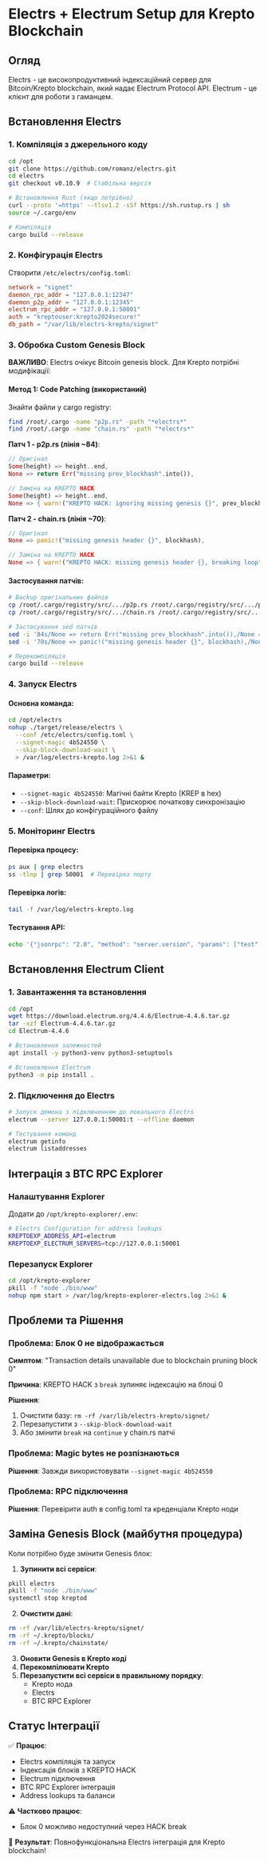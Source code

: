 # Electrs + Electrum Setup для Krepto Blockchain

## Огляд
Electrs - це високопродуктивний індексаційний сервер для Bitcoin/Krepto blockchain, який надає Electrum Protocol API. Electrum - це клієнт для роботи з гаманцем.

## Встановлення Electrs

### 1. Компіляція з джерельного коду
```bash
cd /opt
git clone https://github.com/romanz/electrs.git
cd electrs
git checkout v0.10.9  # Стабільна версія

# Встановлення Rust (якщо потрібно)
curl --proto '=https' --tlsv1.2 -sSf https://sh.rustup.rs | sh
source ~/.cargo/env

# Компіляція
cargo build --release
```

### 2. Конфігурація Electrs

Створити `/etc/electrs/config.toml`:
```toml
network = "signet"
daemon_rpc_addr = "127.0.0.1:12347"
daemon_p2p_addr = "127.0.0.1:12345"
electrum_rpc_addr = "127.0.0.1:50001"
auth = "kreptouser:krepto2024secure!"
db_path = "/var/lib/electrs-krepto/signet"
```

### 3. Обробка Custom Genesis Block

**ВАЖЛИВО**: Electrs очікує Bitcoin genesis block. Для Krepto потрібні модифікації:

#### Метод 1: Code Patching (використаний)
Знайти файли у cargo registry:
```bash
find /root/.cargo -name "p2p.rs" -path "*electrs*"
find /root/.cargo -name "chain.rs" -path "*electrs*"
```

**Патч 1 - p2p.rs (лінія ~84)**:
```rust
// Оригінал
Some(height) => height..end,
None => return Err("missing prev_blockhash".into()),

// Заміна на KREPTO HACK
Some(height) => height..end,
None => { warn!("KREPTO HACK: ignoring missing genesis {}", prev_blockhash); 0..end }
```

**Патч 2 - chain.rs (лінія ~70)**:
```rust
// Оригінал  
None => panic!("missing genesis header {}", blockhash),

// Заміна на KREPTO HACK
None => { warn!("KREPTO HACK: missing genesis header {}, breaking loop", blockhash); break; }
```

#### Застосування патчів:
```bash
# Backup оригінальних файлів
cp /root/.cargo/registry/src/.../p2p.rs /root/.cargo/registry/src/.../p2p.rs.backup
cp /root/.cargo/registry/src/.../chain.rs /root/.cargo/registry/src/.../chain.rs.backup

# Застосування sed патчів
sed -i '84s/None => return Err("missing prev_blockhash".into()),/None => { warn!("KREPTO HACK: ignoring missing genesis {}", prev_blockhash); 0..end }/' p2p.rs
sed -i '70s/None => panic!("missing genesis header {}", blockhash),/None => { warn!("KREPTO HACK: missing genesis header {}, breaking loop", blockhash); break; }/' chain.rs

# Перекомпіляція
cargo build --release
```

### 4. Запуск Electrs

#### Основна команда:
```bash
cd /opt/electrs
nohup ./target/release/electrs \
  --conf /etc/electrs/config.toml \
  --signet-magic 4b524550 \
  --skip-block-download-wait \
  > /var/log/electrs-krepto.log 2>&1 &
```

#### Параметри:
- `--signet-magic 4b524550`: Магічні байти Krepto (KREP в hex)
- `--skip-block-download-wait`: Прискорює початкову синхронізацію
- `--conf`: Шлях до конфігураційного файлу

### 5. Моніторинг Electrs

#### Перевірка процесу:
```bash
ps aux | grep electrs
ss -tlnp | grep 50001  # Перевірка порту
```

#### Перевірка логів:
```bash
tail -f /var/log/electrs-krepto.log
```

#### Тестування API:
```bash
echo '{"jsonrpc": "2.0", "method": "server.version", "params": ["test", "1.4"], "id": 0}' | nc 127.0.0.1 50001
```

## Встановлення Electrum Client

### 1. Завантаження та встановлення
```bash
cd /opt
wget https://download.electrum.org/4.4.6/Electrum-4.4.6.tar.gz
tar -xzf Electrum-4.4.6.tar.gz
cd Electrum-4.4.6

# Встановлення залежностей
apt install -y python3-venv python3-setuptools

# Встановлення Electrum
python3 -m pip install .
```

### 2. Підключення до Electrs
```bash
# Запуск демона з підключенням до локального Electrs
electrum --server 127.0.0.1:50001:t --offline daemon

# Тестування команд
electrum getinfo
electrum listaddresses
```

## Інтеграція з BTC RPC Explorer

### Налаштування Explorer
Додати до `/opt/krepto-explorer/.env`:
```bash
# Electrs Configuration for address lookups
KREPTOEXP_ADDRESS_API=electrum
KREPTOEXP_ELECTRUM_SERVERS=tcp://127.0.0.1:50001
```

### Перезапуск Explorer
```bash
cd /opt/krepto-explorer
pkill -f "node ./bin/www"
nohup npm start > /var/log/krepto-explorer-electrs.log 2>&1 &
```

## Проблеми та Рішення

### Проблема: Блок 0 не відображається
**Симптом**: "Transaction details unavailable due to blockchain pruning block 0"

**Причина**: KREPTO HACK з `break` зупиняє індексацію на блоці 0

**Рішення**: 
1. Очистити базу: `rm -rf /var/lib/electrs-krepto/signet/`
2. Перезапустити з `--skip-block-download-wait`
3. Або змінити `break` на `continue` у chain.rs патчі

### Проблема: Magic bytes не розпізнаються
**Рішення**: Завжди використовувати `--signet-magic 4b524550`

### Проблема: RPC підключення
**Рішення**: Перевірити auth в config.toml та креденціали Krepto ноди

## Заміна Genesis Block (майбутня процедура)

Коли потрібно буде змінити Genesis блок:

1. **Зупинити всі сервіси**:
```bash
pkill electrs
pkill -f "node ./bin/www"
systemctl stop kreptod
```

2. **Очистити дані**:
```bash
rm -rf /var/lib/electrs-krepto/signet/
rm -rf ~/.krepto/blocks/
rm -rf ~/.krepto/chainstate/
```

3. **Оновити Genesis в Krepto коді**
4. **Перекомпілювати Krepto**
5. **Перезапустити всі сервіси в правильному порядку**:
   - Krepto нода
   - Electrs 
   - BTC RPC Explorer

## Статус Інтеграції

✅ **Працює**:
- Electrs компіляція та запуск
- Індексація блоків з KREPTO HACK
- Electrum підключення
- BTC RPC Explorer інтеграція
- Address lookups та баланси

⚠️ **Частково працює**:
- Блок 0 можливо недоступний через HACK break

🎯 **Результат**: Повнофункціональна Electrs інтеграція для Krepto blockchain! 
